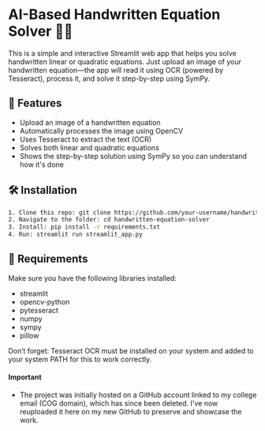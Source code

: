 # AI-Based Handwritten Equation Solver 🧠🧮

This is a simple and interactive Streamlit web app that helps you solve handwritten linear or quadratic equations. Just upload an image of your handwritten equation—the app will read it using OCR (powered by Tesseract), process it, and solve it step-by-step using SymPy.

## 🚀 Features
- Upload an image of a handwritten equation
- Automatically processes the image using OpenCV
- Uses Tesseract to extract the text (OCR)
- Solves both linear and quadratic equations
- Shows the step-by-step solution using SymPy so you can understand how it's done

## 🛠 Installation
```bash
1. Clone this repo: git clone https://github.com/your-username/handwritten-equation-solver.git
2. Navigate to the folder: cd handwritten-equation-solver
3. Install: pip install -r requirements.txt
4. Run: streamlit run streamlit_app.py
```

## 🔧 Requirements
Make sure you have the following libraries installed:
- streamlit
- opencv-python
- pytesseract
- numpy
- sympy
- pillow

Don’t forget: Tesseract OCR must be installed on your system and added to your system PATH for this to work correctly.

#### Important
- The project was initially hosted on a GitHub account linked to my college email (COG domain), which has since been deleted. I've now reuploaded it here on my new GitHub to preserve and showcase the work.
